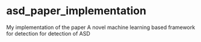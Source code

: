 # asd_paper_implementation
My implementation of the paper A novel machine learning based framework for detection for detection of ASD
